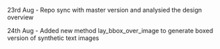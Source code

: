 23rd Aug - Repo sync with master version and analysied the design overview

24th Aug - Added new method lay_bbox_over_image to generate boxed version of synthetic text images
